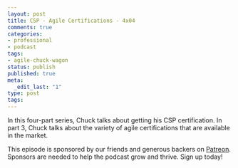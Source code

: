```yaml
---
layout: post
title: CSP - Agile Certifications - 4x04
comments: true
categories:
- professional
- podcast
tags:
- agile-chuck-wagon
status: publish
published: true
meta:
  _edit_last: "1"
type: post
tags:
---
```

<p>In this four-part series, Chuck talks about getting his CSP certification. In part 3, Chuck talks about the variety of agile certifications that are available in the market.</p>
<p>This episode is sponsored by our friends and generous backers on <a href="https://www.patreon.com/agilechuckwagon">Patreon</a>. Sponsors are needed to help the podcast grow and thrive. Sign up today!</p>